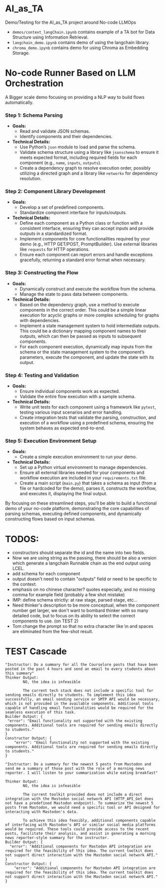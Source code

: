 # AI_as_TA
Demo/Testing for the AI_as_TA project around No-code LLMOps

- `demos/context_langChain.ipynb` contains example of a TA bot for Data Structure using Information Retrieval.
- `langchain_demo.ipynb` contains demo of using the langchain library.
- `chroma_demo.ipynb` contains demo for using Chroma as Embedding Storage.


# No-code Runner Based on LLM Orchestration

A Bigger scale demo focusing on providing a NLP way to build flows automatically.


### Step 1: Schema Parsing
- **Goals:**
  - Read and validate JSON schemas.
  - Identify components and their dependencies.
- **Technical Details:**
  - Use Python’s `json` module to load and parse the schema.
  - Validate schema structure using a library like `jsonschema` to ensure it meets expected format, including required fields for each component (e.g., `name`, `inputs`, `outputs`).
  - Create a dependency graph to resolve execution order, possibly utilizing a directed graph and a library like `networkx` for dependency resolution.

### Step 2: Component Library Development
- **Goals:**
  - Develop a set of predefined components.
  - Standardize component interface for inputs/outputs.
- **Technical Details:**
  - Define each component as a Python class or function with a consistent interface, ensuring they can accept inputs and provide outputs in a standardized format.
  - Implement components for core functionalities required by your demo (e.g., HTTP GET/POST, PromptBuilder). Use external libraries like `requests` for HTTP operations.
  - Ensure each component can report errors and handle exceptions gracefully, returning a standard error format when necessary.

### Step 3: Constructing the Flow
- **Goals:**
  - Dynamically construct and execute the workflow from the schema.
  - Manage the state to pass data between components.
- **Technical Details:**
  - Based on the dependency graph, use a method to execute components in the correct order. This could be a simple linear execution for acyclic graphs or more complex scheduling for graphs with dependencies.
  - Implement a state management system to hold intermediate outputs. This could be a dictionary mapping component names to their outputs, which can then be passed as inputs to subsequent components.
  - For each component execution, dynamically map inputs from the schema or the state management system to the component’s parameters, execute the component, and update the state with its output.

### Step 4: Testing and Validation
- **Goals:**
  - Ensure individual components work as expected.
  - Validate the entire flow execution with a sample schema.
- **Technical Details:**
  - Write unit tests for each component using a framework like `pytest`, testing various input scenarios and error handling.
  - Create integration tests that validate the parsing, construction, and execution of a workflow using a predefined schema, ensuring the system behaves as expected end-to-end.

### Step 5: Execution Environment Setup
- **Goals:**
  - Create a simple execution environment to run your demo.
- **Technical Details:**
  - Set up a Python virtual environment to manage dependencies.
  - Ensure all external libraries needed for your components and workflow execution are included in your `requirements.txt` file.
  - Create a main script (`main.py`) that takes a schema as input (from a file or hardcoded for the demo), parses it, constructs the workflow, and executes it, displaying the final output.

By focusing on these streamlined steps, you'll be able to build a functional demo of your no-code platform, demonstrating the core capabilities of parsing schemas, executing defined components, and dynamically constructing flows based on input schemas.


# TODOS:
- constructors should separate the id and the name into two fields.
- Now we are using string as the passing, there should be also a version which generate a langchain Runnable chain as the end output using LCEL.
- add schema for each component
- output doesn't need to contain "outputs" field or need to be specific to the context.
- emphasis on no chinese character? quotes especially, and no missing comma for example field (probably a few shot mistake)
- IMP: define schema strictly: at raw stage, parsed stage, etc...
- Need thinker's description to be more conceptual, when the component number get larger, we don't want to bombard thinker with so many detailed code, but to focus on its ability to select the correct components to use. (on TEST 2)
- Tom change the prompt so that no extra character like \n and spaces are eliminated from the few-shot result.


# TEST Cascade

```
"Instructor: Do a summary for all the Courselore posts that have been posted in the past 4 hours and send an email to every students about this summary"
Thinker Output: 
        NO, the idea is infeasible

        The current tech stack does not include a specific tool for sending emails directly to students. To implement this idea successfully, an email sending service or SMTP API would be necessary, which is not provided in the available components. Additional tools capable of handling email functionalities would be required for the seamless execution of this task.
Builder Output: {
 "error": "Email functionality not supported with the existing components. Additional tools are required for sending emails directly to students."
}
Constructor Output: {
    "error": "Email functionality not supported with the existing components. Additional tools are required for sending emails directly to students."
}
```

```
"Instructor: Do a summary for the newest 5 posts from Mastodon and send me a summary of those post with the role of a morning news reporter. I will listen to your summarization while eating breakfast"

Thinker Output: 
        NO, the idea is infeasible

        The current toolkit provided does not include a direct integration with the Mastodon social network API (HTTP_API_Get does not have a predefined Mastodon endpoint). To summarize the newest 5 posts from Mastodon, we would need a specific tool or API designed for interacting with Mastodon's data. 

        To achieve this idea feasibly, additional components capable of interfacing with Mastodon's API or similar social media platforms would be required. These tools could provide access to the recent posts, facilitate their analysis, and assist in generating a morning news reporter-style summary for the instructor.
Builder Output: {
  "error": "Additional components for Mastodon API integration are required for the feasibility of this idea. The current toolkit does not support direct interaction with the Mastodon social network API."
}
Constructor Output: {
    "error": "Additional components for Mastodon API integration are required for the feasibility of this idea. The current toolkit does not support direct interaction with the Mastodon social network API."
}
```

```

```
